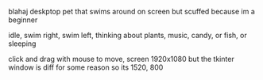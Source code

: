 blahaj deskptop pet that swims around on screen but scuffed because im a beginner

idle, swim right, swim left, thinking about plants, music, candy, or fish, or sleeping

click and drag with mouse to move, screen 1920x1080 but the tkinter window is diff for some reason so its 1520, 800

